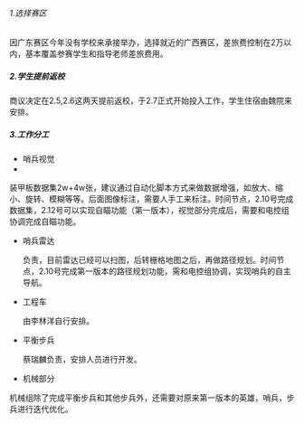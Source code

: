 ###### 1.选择赛区

因广东赛区今年没有学校来承接举办，选择就近的广西赛区，差旅费控制在2万以内，基本覆盖参赛学生和指导老师差旅费用。

##### 2.学生提前返校

商议决定在2.5,2.6这两天提前返校，于2.7正式开始投入工作，学生住宿由魏院来安排。

##### 3.工作分工

* 哨兵视觉
* 
 装甲板数据集2w+4w张，建议通过自动化脚本方式来做数据增强，如放大、缩小、旋转、模糊等等。后面图像标注，需要人手工来标注。时间节点，2.10号完成数据集，2.12号可以实现自瞄功能（第一版本），视觉部分完成后，需要和电控组协调完成自瞄功能。

* 哨兵雷达
 
  负责，目前雷达已经可以扫图，后转栅格地图之后，再做路径规划。时间节点，2.10号完成第一版本的路径规划功能，需和电控组协调，实现哨兵的自主导航。

* 工程车
 
  由李林洋自行安排。

* 平衡步兵

  蔡瑞麟负责，安排人员进行开发。

* 机械部分

机械组除了完成平衡步兵和其他步兵外，还需要对原来第一版本的英雄，哨兵，步兵进行迭代优化。
  

